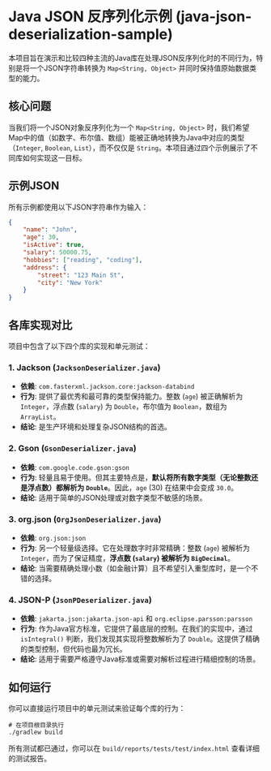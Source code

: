 # Java JSON 反序列化示例 (java-json-deserialization-sample)

本项目旨在演示和比较四种主流的Java库在处理JSON反序列化时的不同行为，特别是将一个JSON字符串转换为 `Map<String, Object>` 并同时保持值原始数据类型的能力。

## 核心问题

当我们将一个JSON对象反序列化为一个 `Map<String, Object>` 时，我们希望Map中的值（如数字、布尔值、数组）能被正确地转换为Java中对应的类型（`Integer`, `Boolean`, `List`），而不仅仅是 `String`。本项目通过四个示例展示了不同库如何实现这一目标。

## 示例JSON

所有示例都使用以下JSON字符串作为输入：

```json
{
    "name": "John",
    "age": 30,
    "isActive": true,
    "salary": 50000.75,
    "hobbies": ["reading", "coding"],
    "address": {
        "street": "123 Main St",
        "city": "New York"
    }
}
```

## 各库实现对比

项目中包含了以下四个库的实现和单元测试：

### 1. Jackson (`JacksonDeserializer.java`)

*   **依赖**: `com.fasterxml.jackson.core:jackson-databind`
*   **行为**: 提供了最优秀和最可靠的类型保持能力。整数 (`age`) 被正确解析为 `Integer`，浮点数 (`salary`) 为 `Double`，布尔值为 `Boolean`，数组为 `ArrayList`。
*   **结论**: 是生产环境和处理复杂JSON结构的首选。

### 2. Gson (`GsonDeserializer.java`)

*   **依赖**: `com.google.code.gson:gson`
*   **行为**: 轻量且易于使用。但其主要特点是，**默认将所有数字类型（无论整数还是浮点数）都解析为 `Double`**。因此，`age` (30) 在结果中会变成 `30.0`。
*   **结论**: 适用于简单的JSON处理或对数字类型不敏感的场景。

### 3. org.json (`OrgJsonDeserializer.java`)

*   **依赖**: `org.json:json`
*   **行为**: 另一个轻量级选择。它在处理数字时非常精确：整数 (`age`) 被解析为 `Integer`，而为了保证精度，**浮点数 (`salary`) 被解析为 `BigDecimal`**。
*   **结论**: 当需要精确处理小数（如金融计算）且不希望引入重型库时，是一个不错的选择。

### 4. JSON-P (`JsonPDeserializer.java`)

*   **依赖**: `jakarta.json:jakarta.json-api` 和 `org.eclipse.parsson:parsson`
*   **行为**: 作为Java官方标准，它提供了最底层的控制。在我们的实现中，通过 `isIntegral()` 判断，我们发现其实现将整数解析为了 `Double`。这提供了精确的类型控制，但代码也最为冗长。
*   **结论**: 适用于需要严格遵守Java标准或需要对解析过程进行精细控制的场景。

## 如何运行

你可以直接运行项目中的单元测试来验证每个库的行为：

```shell
# 在项目根目录执行
./gradlew build
```

所有测试都已通过，你可以在 `build/reports/tests/test/index.html` 查看详细的测试报告。